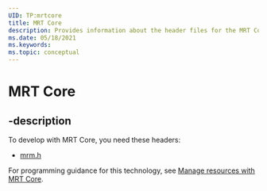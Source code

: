 ```yaml
---
UID: TP:mrtcore
title: MRT Core
description: Provides information about the header files for the MRT Core APIs.
ms.date: 05/18/2021
ms.keywords: 
ms.topic: conceptual
---
```


# MRT Core

## -description

To develop with MRT Core, you need these headers:

* [mrm.h](../mrm/index.md)

For programming guidance for this technology, see [Manage resources with MRT Core](/windows/apps/project-reunion/mrtcore/mrtcore-overview).
